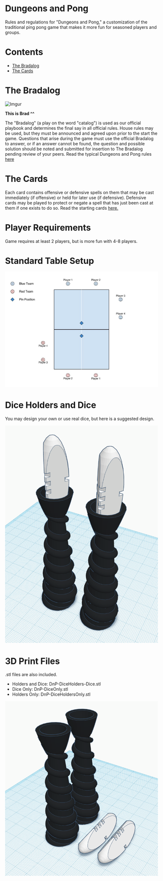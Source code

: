 # Dungeons and Pong
Rules and regulations for "Dungeons and Pong," a customization of the traditional ping pong game that makes it more fun for seasoned players and groups.

# Contents
* [The Bradalog](#the-bradalog)
* [The Cards](#the-cards)

# The Bradalog
![Imgur](http://i.imgur.com/6bErfSJ.png)

**This is Brad ^^**

The "Bradalog" (a play on the word "catalog") is used as our official playbook and determines the final say in all official rules. House rules may be used, but they must be announced and agreed upon prior to the start the game. Questions that arise during the game must use the official Bradalog to answer, or if an answer cannot be found, the question and possible solution should be noted and submitted for insertion to The Bradalog pending review of your peers. Read the typical Dungeons and Pong rules [here](rules.md)

# The Cards
Each card contains offensive or defensive spells on them that may be cast immediately (if offensive) or held for later use (if defensive). Defensive cards may be played to protect or negate a spell that has just been cast at them if one exists to do so. Read the starting cards [here.](cards.md)

# Player Requirements
Game requires at least 2 players, but is more fun with 4-8 players.

# Standard Table Setup
![Table Setup](pin-pong-table-setup.jpg)

# Dice Holders and Dice
You may design your own or use real dice, but here is a suggested design.

![Dice Holders and Dice](DnP-DiceHolders.png)

# 3D Print Files
.stl files are also included.

* Holders and Dice: DnP-DiceHolders-Dice.stl
* Dice Only: DnP-DiceOnly.stl
* Holders Only: DnP-DiceHoldersOnly.stl

![Dice Holders and Dice](DnP-DiceHolders-Dice-STL.png)
